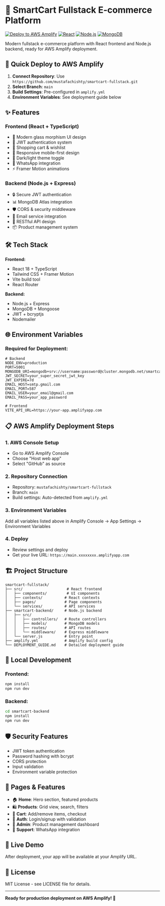 # 🛒 SmartCart Fullstack E-commerce Platform

[![Deploy to AWS Amplify](https://img.shields.io/badge/Deploy-AWS%20Amplify-orange)](https://console.aws.amazon.com/amplify/home)
[![React](https://img.shields.io/badge/React-18-blue)](https://reactjs.org/)
[![Node.js](https://img.shields.io/badge/Node.js-Backend-green)](https://nodejs.org/)
[![MongoDB](https://img.shields.io/badge/MongoDB-Database-brightgreen)](https://mongodb.com/)

Modern fullstack e-commerce platform with React frontend and Node.js backend, ready for AWS Amplify deployment.

## 🚀 **Quick Deploy to AWS Amplify**

1. **Connect Repository**: Use `https://github.com/mustafachishty/smartcart-fullstack.git`
2. **Select Branch**: `main`
3. **Build Settings**: Pre-configured in `amplify.yml`
4. **Environment Variables**: See deployment guide below

## ✨ **Features**

### Frontend (React + TypeScript)
- 🎨 Modern glass morphism UI design
- 🔐 JWT authentication system
- 🛒 Shopping cart & wishlist
- 📱 Responsive mobile-first design
- 🌙 Dark/light theme toggle
- 💬 WhatsApp integration
- ⚡ Framer Motion animations

### Backend (Node.js + Express)
- 🔒 Secure JWT authentication
- 📊 MongoDB Atlas integration
- 🛡️ CORS & security middleware
- 📧 Email service integration
- 🔄 RESTful API design
- 📦 Product management system

## 🛠️ **Tech Stack**

**Frontend:**
- React 18 + TypeScript
- Tailwind CSS + Framer Motion
- Vite build tool
- React Router

**Backend:**
- Node.js + Express
- MongoDB + Mongoose
- JWT + bcryptjs
- Nodemailer

## 🌐 **Environment Variables**

### Required for Deployment:
```env
# Backend
NODE_ENV=production
PORT=5001
MONGODB_URI=mongodb+srv://username:password@cluster.mongodb.net/smartcart
JWT_SECRET=your_super_secret_jwt_key
JWT_EXPIRE=7d
EMAIL_HOST=smtp.gmail.com
EMAIL_PORT=587
EMAIL_USER=your_email@gmail.com
EMAIL_PASS=your_app_password

# Frontend
VITE_API_URL=https://your-app.amplifyapp.com
```

## 📋 **AWS Amplify Deployment Steps**

### 1. **AWS Console Setup**
- Go to AWS Amplify Console
- Choose "Host web app"
- Select "GitHub" as source

### 2. **Repository Connection**
- Repository: `mustafachishty/smartcart-fullstack`
- Branch: `main`
- Build settings: Auto-detected from `amplify.yml`

### 3. **Environment Variables**
Add all variables listed above in Amplify Console → App Settings → Environment Variables

### 4. **Deploy**
- Review settings and deploy
- Get your live URL: `https://main.xxxxxxxx.amplifyapp.com`

## 🏗️ **Project Structure**
```
smartcart-fullstack/
├── src/                    # React frontend
│   ├── components/         # UI components
│   ├── contexts/          # React contexts
│   ├── pages/             # Page components
│   └── services/          # API services
├── smartcart-backend/     # Node.js backend
│   ├── src/
│   │   ├── controllers/   # Route controllers
│   │   ├── models/        # MongoDB models
│   │   ├── routes/        # API routes
│   │   └── middleware/    # Express middleware
│   └── server.js          # Entry point
├── amplify.yml            # Amplify build config
└── DEPLOYMENT_GUIDE.md    # Detailed deployment guide
```

## 🔧 **Local Development**

### Frontend:
```bash
npm install
npm run dev
```

### Backend:
```bash
cd smartcart-backend
npm install
npm run dev
```

## 🛡️ **Security Features**
- JWT token authentication
- Password hashing with bcrypt
- CORS protection
- Input validation
- Environment variable protection

## 📱 **Pages & Features**
- 🏠 **Home**: Hero section, featured products
- 🛍️ **Products**: Grid view, search, filters
- 🛒 **Cart**: Add/remove items, checkout
- 👤 **Auth**: Login/signup with validation
- 🔧 **Admin**: Product management dashboard
- 💬 **Support**: WhatsApp integration

## 🚀 **Live Demo**
After deployment, your app will be available at your Amplify URL.

## 📄 **License**
MIT License - see LICENSE file for details.

---

**Ready for production deployment on AWS Amplify! 🎉**